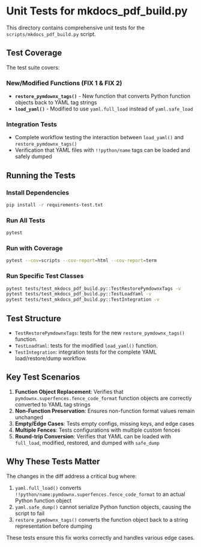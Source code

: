 # Unit Tests for mkdocs_pdf_build.py

This directory contains comprehensive unit tests for the `scripts/mkdocs_pdf_build.py` script.

## Test Coverage

The test suite covers:

### New/Modified Functions (FIX 1 & FIX 2)
- **`restore_pymdownx_tags()`** - New function that converts Python function objects back to YAML tag strings
- **`load_yaml()`** - Modified to use `yaml.full_load` instead of `yaml.safe_load`

### Integration Tests
- Complete workflow testing the interaction between `load_yaml()` and `restore_pymdownx_tags()`
- Verification that YAML files with `!!python/name` tags can be loaded and safely dumped

## Running the Tests

### Install Dependencies
```bash
pip install -r requirements-test.txt
```

### Run All Tests
```bash
pytest
```

### Run with Coverage
```bash
pytest --cov=scripts --cov-report=html --cov-report=term
```

### Run Specific Test Classes
```bash
pytest tests/test_mkdocs_pdf_build.py::TestRestorePymdownxTags -v
pytest tests/test_mkdocs_pdf_build.py::TestLoadYaml -v
pytest tests/test_mkdocs_pdf_build.py::TestIntegration -v
```

## Test Structure

- `TestRestorePymdownxTags`: tests for the new `restore_pymdownx_tags()` function.
- `TestLoadYaml`: tests for the modified `load_yaml()` function.
- `TestIntegration`: integration tests for the complete YAML load/restore/dump workflow.

## Key Test Scenarios

1. **Function Object Replacement**: Verifies that `pymdownx.superfences.fence_code_format` function objects are correctly converted to YAML tag strings
2. **Non-Function Preservation**: Ensures non-function format values remain unchanged
3. **Empty/Edge Cases**: Tests empty configs, missing keys, and edge cases
4. **Multiple Fences**: Tests configurations with multiple custom fences
5. **Round-trip Conversion**: Verifies that YAML can be loaded with `full_load`, modified, restored, and dumped with `safe_dump`

## Why These Tests Matter

The changes in the diff address a critical bug where:
1. `yaml.full_load()` converts `!!python/name:pymdownx.superfences.fence_code_format` to an actual Python function object
2. `yaml.safe_dump()` cannot serialize Python function objects, causing the script to fail
3. `restore_pymdownx_tags()` converts the function object back to a string representation before dumping

These tests ensure this fix works correctly and handles various edge cases.
